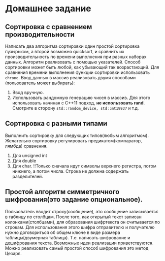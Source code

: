 # Домашнее задание
 
## Сортировка с сравнением производительности
Написать два алгоритма сортировки один простой сортировка пузырьком, а второй возможно quicksort, и сравнить их производительность по времени выполнения при разных наборах данных. Алгоритм реализовать с помощью указателей. Способ сортировки может быть любой, как убывающий так возрастающий.
Для сравнения времени выполнения функции сортировки использовать `chrono`.
Ввод данных в массив реализовать двумя способами (пользователь может выбирать):
1. Ввод вручную.
2. Использовать рандомную генерацию чисел в массив. Для этого использовать начиная с С++11 подход, **не использовать rand**. Смотрите в сторону `std::random_device, std::mt19937` и т.д.
 
## Сортировка с разными типами
Выполнить сортировку для следующих типов(любым алгоритмом). Желательно сортировку регулировать предикатом(компаратор, лямбда) сравнения.
1. Для unsigned int
2. Для double
2. Для char. !!Только сначала идут символы верхнего регистра, потом нижнего, а потом числа. Строка не должна содержать разделителей.
 
## Простой алгоритм симметричного шифрования(это задание опциональное).
Пользователь вводит строку(сообщение), это сообщение записывается в таблицу по столбцам. После того, как открытый текст записан колонками(столбцами), для образования шифртекста он считывается по строкам. Для использования этого шифра отправителю и получателю нужно договориться об общем ключе в виде размера таблицы(двумерная таблица).
Т.е. написать шифрование и дешифрования текста.
Возможные идеи реализации приветствуются.
Можно реализовать самый простой способ шифрования это метод Цезаря.

